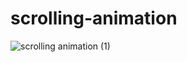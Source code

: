 # scrolling-animation
![scrolling animation (1)](https://user-images.githubusercontent.com/82196466/185804164-e5442b6e-532f-4d6e-954f-eeadf89c31b5.png)
